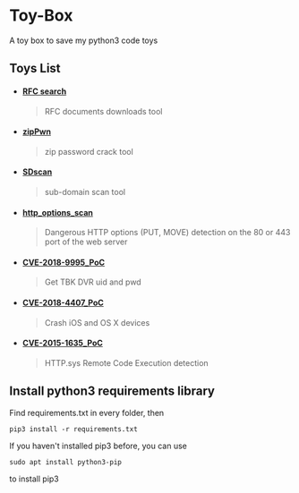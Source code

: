 # Toy-Box

A toy box to save my python3 code toys


## Toys List

- #### [RFC search](https://github.com/Aquilao/Toy-Box/tree/master/RFCsearch)  

	> RFC documents downloads tool

- #### [zipPwn](https://github.com/Aquilao/Toy-Box/tree/master/zipPwn)

	> zip password crack tool

- #### [SDscan](https://github.com/Aquilao/Toy-Box/tree/master/SDscan)  

	> sub-domain scan tool

- #### [http_options_scan](https://github.com/Aquilao/Toy-Box/tree/master/http_options_scan)  

	> Dangerous HTTP options (PUT, MOVE) detection on the 80 or 443 port of the web server

- #### [CVE-2018-9995_PoC](https://github.com/Aquilao/Toy-Box/tree/master/CVE-2018-9995_PoC)  

	> Get TBK DVR uid and pwd

- #### [CVE-2018-4407_PoC](https://github.com/Aquilao/Toy-Box/tree/master/CVE-2018-4407_PoC)  

	> Crash iOS and OS X devices

- #### [CVE-2015-1635_PoC](https://github.com/Aquilao/Toy-Box/tree/master/CVE-2015-1635_PoC)

	> HTTP.sys Remote Code Execution detection


## Install python3 requirements library

Find requirements.txt in every folder, then

	pip3 install -r requirements.txt

If you haven't installed pip3 before, you can use

	sudo apt install python3-pip

to install pip3
